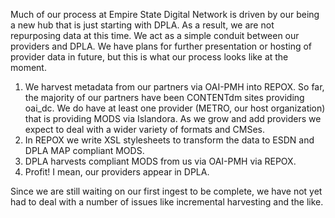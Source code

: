 Much of our process at Empire State Digital Network is driven by our
being a new hub that is just starting with DPLA. As a result, we are
not repurposing data at this time. We act as a simple conduit between
our providers and DPLA. We have plans for further presentation or
hosting of provider data in future, but this is what our process looks
like at the moment.

1. We harvest metadata from our partners via OAI-PMH into REPOX. So
   far, the majority of our partners have been CONTENTdm sites
   providing oai_dc. We do have at least one provider (METRO, our host
   organization) that is providing MODS via Islandora. As we grow and
   add providers we expect to deal with a wider variety of formats and
   CMSes.
2. In REPOX we write XSL stylesheets to transform the data to ESDN and
   DPLA MAP compliant MODS.
3. DPLA harvests compliant MODS from us via OAI-PMH via REPOX.
4. Profit! I mean, our providers appear in DPLA.

Since we are still waiting on our first ingest to be complete, we have
not yet had to deal with a number of issues like incremental
harvesting and the like.
